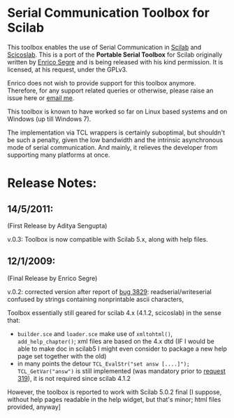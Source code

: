 Serial Communication Toolbox for Scilab
=======================================

This toolbox enables the use of Serial Communication in
[Scilab](http://www.scilab.org/) and [Scicoslab](http://www.scicoslab.org/).
This is a port of the __Portable Serial Toolbox__ for Scilab originally written
by [Enrico Segre](http://www.weizmann.ac.il/home/fesegre/) and is being
released with his kind permission. It is licensed, at his request, under the
GPLv3. 

Enrico does not wish to provide support for this
toolbox anymore. Therefore, for any support related queries or otherwise,
please raise an issue here or [email me](mailto:apsengupta@iitb.ac.in).

This toolbox is known to have worked so far on Linux based systems and on
Windows (up till Windows 7). 

The implementation via TCL wrappers is certainly suboptimal, but shouldn't be such
a penalty, given the low bandwidth and the intrinsic asynchronous mode of serial 
communication. And mainly, it relieves the developer from supporting many platforms 
at once. 

Release Notes: 
==============

14/5/2011: 
----------
(First Release by Aditya Sengupta) 

v.0.3: Toolbox is now compatible with Scilab 5.x, along with help files. 

12/1/2009:
----------
(Final Release by Enrico Segre)

v.0.2: corrected version after report of [bug
3829](http://bugzilla.scilab.org/show_bug.cgi?id=3829): readserial/writeserial
confused by strings containing nonprintable ascii characters, 

Toolbox essentially still geared for scilab 4.x (4.1.2, scicoslab) in the sense that:

- ``builder.sce`` and ``loader.sce`` make use of ``xmltohtml()``, ``add_help_chapter()``; xml files are based on the 4.x dtd (IF I would be able to make doc in scilab5 I might even consider to package a new help page set together with the old)
- in many points the detour ``TCL_EvalStr("set answ [....]");
  TCL_GetVar("answ")`` is still implemented (was mandatory prior to [request
319](http://requestzilla.scilab.org/show_bug.cgi?id=319)), it is not required
since scilab 4.1.2
 
However, the toolbox is reported to work with Scilab 5.0.2 final [I suppose,
without help pages readable in the help widget, but that's minor; html files
provided, anyway]
